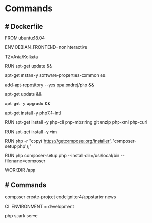 # Commands

## # Dockerfile

FROM ubuntu:18.04

ENV DEBIAN_FRONTEND=noninteractive

TZ=Asia/Kolkata

RUN apt-get update &&

apt-get install -y software-properties-common &&

add-apt-repository --yes ppa:ondrej/php &&

apt-get update &&

apt-get -y upgrade &&

apt-get install -y php7.4-intl

RUN apt-get install -y php-cli php-mbstring git unzip php-xml php-curl

RUN apt-get install -y vim

RUN php -r "copy('https://getcomposer.org/installer', 'composer-setup.php');"

RUN php composer-setup.php --install-dir=/usr/local/bin --filename=composer

WORKDIR /app

## # Commands

composer create-project codeigniter4/appstarter news

CI_ENVIRONMENT = development

php spark serve
